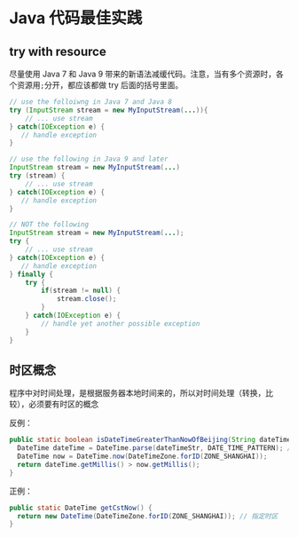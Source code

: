 # Java 代码最佳实践

## try with resource

尽量使用 Java 7 和 Java 9 带来的新语法减缓代码。注意，当有多个资源时，各个资源用`;`分开，都应该都做 try 后面的括号里面。

```java
// use the folloiwng in Java 7 and Java 8
try (InputStream stream = new MyInputStream(...)){
    // ... use stream
} catch(IOException e) {
   // handle exception
}

// use the following in Java 9 and later
InputStream stream = new MyInputStream(...)
try (stream) {
    // ... use stream
} catch(IOException e) {
   // handle exception
}

// NOT the following
InputStream stream = new MyInputStream(...);
try {
    // ... use stream
} catch(IOException e) {
   // handle exception
} finally {
    try {
        if(stream != null) {
            stream.close();
        }
    } catch(IOException e) {
        // handle yet another possible exception
    }
}
```

## 时区概念

程序中对时间处理，是根据服务器本地时间来的，所以对时间处理（转换，比较），必须要有时区的概念

反例：
```java
public static boolean isDateTimeGreaterThanNowOfBeijing(String dateTimeStr) {
  DateTime dateTime = DateTime.parse(dateTimeStr, DATE_TIME_PATTERN); // 转换时未指定时区，下面的比对会错误
  DateTime now = DateTime.now(DateTimeZone.forID(ZONE_SHANGHAI));
  return dateTime.getMillis() > now.getMillis();
}
```

正例：
```java
public static DateTime getCstNow() {
  return new DateTime(DateTimeZone.forID(ZONE_SHANGHAI)); // 指定时区
}
```